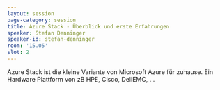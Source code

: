 ```yaml
---
layout: session
page-category: session
title: Azure Stack - Überblick und erste Erfahrungen
speaker: Stefan Denninger
speaker-id: stefan-denninger
room: '15.05'
slot: 2
---
```


Azure Stack ist die kleine Variante von Microsoft Azure für zuhause. Ein Hardware Plattform von zB HPE, Cisco, DellEMC, ...